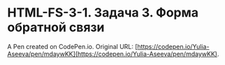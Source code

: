 # HTML-FS-3-1. Задача 3.  Форма обратной связи

A Pen created on CodePen.io. Original URL: [https://codepen.io/Yulia-Aseeva/pen/mdaywKK](https://codepen.io/Yulia-Aseeva/pen/mdaywKK).


